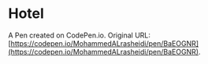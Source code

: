 # Hotel

A Pen created on CodePen.io. Original URL: [https://codepen.io/MohammedALrasheidi/pen/BaEOGNR](https://codepen.io/MohammedALrasheidi/pen/BaEOGNR).

